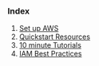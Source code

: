 ### Index 
1. [Set up AWS](https://github.com/alexa/alexa-cookbook/blob/master/guides/hackathon-quickstart/Setting%20up%20AWS.md)
2. [Quickstart Resources](https://github.com/alexa/alexa-cookbook/blob/master/guides/hackathon-quickstart/Tools%20and%20SDKs.md)
3. [10 minute Tutorials](https://github.com/alexa/alexa-cookbook/blob/master/guides/hackathon-quickstart/10%20Minute%20Tutorials.md)
4. [IAM Best Practices](https://github.com/alexa/alexa-cookbook/blob/master/guides/hackathon-quickstart/IAM%20and%20Permissions.md)
